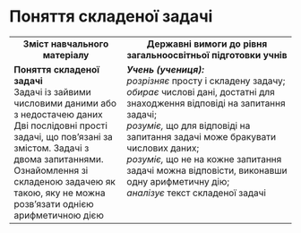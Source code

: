 # Поняття складеної задачі
<table>
  <tr>
    <td width="40%" align="center"><b>Зміст навчального матеріалу<b></td>
    <td width="60%" align="center"><b>Державні вимоги до рівня загальноосвітньої підготовки учнів</b></td>
  </tr>
  <tr>
    <td width="40%" style="vertical-align:top !important;"><b>Поняття складеної задачі</b><br>
Задачі із зайвими числовими даними або з недостачею даних
Дві послідовні прості задачі, що пов’язані за змістом.
Задачі з двома запитаннями.<br>
Ознайомлення зі складеною задачею як такою, яку не можна розв’язати однією арифметичною дією<br></td>
    <td width="60%" style="vertical-align:top !important;"><i><b>Учень (учениця):</b></i><br>
<i>розрізняє</i> просту і складену задачу;<br>
<i>обирає</i> числові дані, достатні для знаходження відповіді на запитання задачі;<br>
<i>розуміє,</i> що для відповіді на запитання задачі може бракувати числових даних;<br>
<i>розуміє,</i> що не на кожне запитання задачі можна відповісти, виконавши одну арифметичну дію;<br>
<i>аналізує</i> текст складеної задачі<br></td>
  </tr>
</table>
